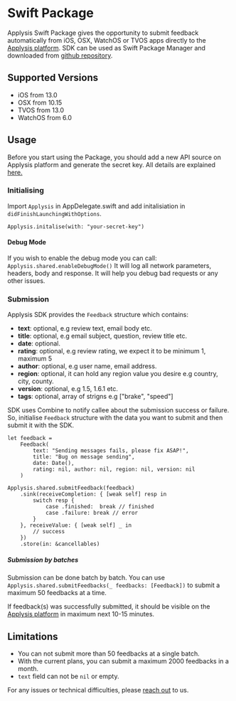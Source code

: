 # Swift Package

Applysis Swift Package gives the opportunity to submit feedback automatically from iOS, OSX, WatchOS or TVOS apps directly to the [Applysis platform](https://app.applysis.io/). SDK can be used as Swift Package Manager and downloaded from [github repository](https://github.com/applysis/applysis-ios-sdk).

## Supported Versions

-   iOS from 13.0
-   OSX from 10.15
-   TVOS from 13.0
-   WatchOS from 6.0

## Usage

Before you start using the Package, you should add a new API source on Applysis platform and generate the secret key. All details are explained [here.](http://docs.applysis.io/)

### Initialising

Import `Applysis` in AppDelegate.swift and add initalisiation in `didFinishLaunchingWithOptions`.

`Applysis.initalise(with: "your-secret-key")`

#### Debug Mode

If you wish to enable the debug mode you can call:
`Applysis.shared.enableDebugMode()`
It will log all network parameters, headers, body and response. It will help you debug bad requests or any other issues.

### Submission

Applysis SDK provides the `Feedback` structure which contains:

-   **text**: optional, e.g review text, email body etc.
-   **title**: optional, e.g email subject, question, review title etc.
-   **date**: optional.
-   **rating**: optional, e.g review rating, we expect it to be minimum 1, maximum 5
-   **author**: optional, e.g user name, email address.
-   **region**: optional, it can hold any region value you desire e.g country, city, county.
-   **version**: optional, e.g 1.5, 1.6.1 etc.
-   **tags**: optional, array of strigns e.g ["brake", "speed"]

SDK uses Combine to notify callee about the submission success or failure. So, initialise `Feedback` structure with the data you want to submit and then submit it with the SDK.

```
let feedback =
    Feedback(
        text: "Sending messages fails, please fix ASAP!",
        title: "Bug on message sending",
        date: Date(),
        rating: nil, author: nil, region: nil, version: nil
    )

Applysis.shared.submitFeedback(feedback)
    .sink(receiveCompletion: { [weak self] resp in
        switch resp {
            case .finished:  break // finished
            case .failure: break // error
        }
    }, receiveValue: { [weak self] _ in
        // success
    })
    .store(in: &cancellables)
```

##### Submission by batches

Submission can be done batch by batch. You can use `Applysis.shared.submitFeedbacks(_ feedbacks: [Feedback])` to submit a maximum 50 feedbacks at a time.

If feedback(s) was successfully submitted, it should be visible on the [Applysis platform](https://app.applysis.io/) in maximum next 10-15 minutes.

## Limitations

-   You can not submit more than 50 feedbacks at a single batch.
-   With the current plans, you can submit a maximum 2000 feedbacks in a month.
-   `text` field can not be `nil` or empty.

For any issues or technical difficulties, please [reach out](mailto:contact@applysis.io) to us.
